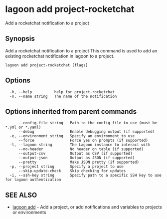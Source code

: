 # lagoon add project-rocketchat

Add a rocketchat notification to a project

## Synopsis

Add a rocketchat notification to a project This command is used to add an existing rocketchat notification in lagoon to a project.

```text
lagoon add project-rocketchat [flags]
```

## Options

```text
  -h, --help          help for project-rocketchat
  -n, --name string   The name of the notification
```

## Options inherited from parent commands

```text
      --config-file string   Path to the config file to use (must be *.yml or *.yaml)
      --debug                Enable debugging output (if supported)
  -e, --environment string   Specify an environment to use
      --force                Force yes on prompts (if supported)
  -l, --lagoon string        The Lagoon instance to interact with
      --no-header            No header on table (if supported)
      --output-csv           Output as CSV (if supported)
      --output-json          Output as JSON (if supported)
      --pretty               Make JSON pretty (if supported)
  -p, --project string       Specify a project to use
      --skip-update-check    Skip checking for updates
  -i, --ssh-key string       Specify path to a specific SSH key to use for lagoon authentication
```

## SEE ALSO

* [lagoon add](lagoon_add.md)     - Add a project, or add notifications and variables to projects or environments

